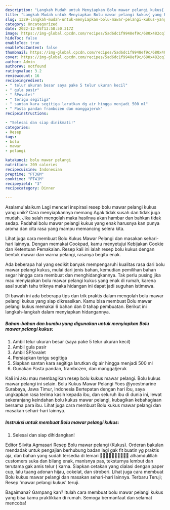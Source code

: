 ```yaml
---
description: "Langkah Mudah untuk Menyiapkan Bolu mawar pelangi kukus{ yang Enak Banget"
title: "Langkah Mudah untuk Menyiapkan Bolu mawar pelangi kukus{ yang Enak Banget"
slug: 1329-langkah-mudah-untuk-menyiapkan-bolu-mawar-pelangi-kukus-yang-enak-banget
category: Uncategorized
date: 2022-12-05T13:58:50.317Z
image: https://img-global.cpcdn.com/recipes/5ad6dc1f9948ef9c/680x482cq70/bolu-mawar-pelangi-kukus-foto-resep-utama.jpg
hideToc: false
enableToc: true
enableTocContent: false
thumbnail: https://img-global.cpcdn.com/recipes/5ad6dc1f9948ef9c/680x482cq70/bolu-mawar-pelangi-kukus-foto-resep-utama.jpg
cover: https://img-global.cpcdn.com/recipes/5ad6dc1f9948ef9c/680x482cq70/bolu-mawar-pelangi-kukus-foto-resep-utama.jpg
author: Admin
authorAv: notfound
ratingvalue: 3.2
reviewcount: 16
recipeingredient:
- " telur ukuran besar saya pake 5 telur ukuran kecil"
- " gula pasir"
- " SPovalet"
- " terigu segitiga"
- " santan kara segitiga larutkan dg air hingga menjadi 500 ml"
- " Pasta pandan frambozen dan manggajeruk"
recipeinstructions:

- "Selesai dan siap dinikmati!"
categories:
- Resep
tags:
- bolu
- mawar
- pelangi

katakunci: bolu mawar pelangi 
nutrition: 209 calories
recipecuisine: Indonesian
preptime: "PT36M"
cooktime: "PT41M"
recipeyield: "3"
recipecategory: Dinner

---
```



Asalamu'alaikum Lagi mencari inspirasi resep bolu mawar pelangi kukus yang unik? Cara menyiapkannya memang Agak tidak susah dan tidak juga mudah. Jika salah mengolah maka hasilnya akan hambar dan bahkan tidak sedap. Padahal bolu mawar pelangi kukus yang enak harusnya kan punya aroma dan cita rasa yang mampu memancing selera kita.


Lihat juga cara membuat Bolu Kukus Mawar Pelangi dan masakan sehari-hari lainnya. Dengan memakai Cookpad, kamu menyetujui Kebijakan Cookie dan Ketentuan Pemakaian. Resep kali ini ialah resep bolu kukus dengan bentuk mawar dan warna pelangi, rasanya begitu enak.

Ada beberapa hal yang sedikit banyak mempengaruhi kualitas rasa dari bolu mawar pelangi kukus, mulai dari jenis bahan, kemudian pemilihan bahan segar hingga cara membuat dan menghidangkannya. Tak perlu pusing jika mau menyiapkan bolu mawar pelangi kukus yang enak di rumah, karena asal sudah tahu triknya maka hidangan ini dapat jadi suguhan istimewa.


Di bawah ini ada beberapa tips dan trik praktis dalam mengolah bolu mawar pelangi kukus yang siap dikreasikan. Kamu bisa membuat Bolu mawar pelangi kukus memakai 6 bahan dan 0 tahap pembuatan. Berikut ini langkah-langkah dalam menyiapkan hidangannya.

<!--inarticleads1-->

##### Bahan-bahan dan bumbu yang digunakan untuk menyiapkan Bolu mawar pelangi kukus:

1. Ambil  telur ukuran besar (saya pake 5 telur ukuran kecil)
1. Ambil  gula pasir
1. Ambil  SP/ovalet
1. Persiapkan  terigu segitiga
1. Siapkan  santan kara segitiga larutkan dg air hingga menjadi 500 ml
1. Gunakan  Pasta pandan, frambozen, dan mangga/jeruk


Kali ini aku mau membagikan resep bolu kukus mawar pelangi. Bolu kukus mawar pelangi ini selain. Bolu Kukus Mawar Pelangi Yoes @yoestmarine Surabaya, Jawa Timur, Indonesia Bertepatan dengan hari ibu, saya ungkapkan rasa terima kasih kepada ibu, dan seluruh ibu di dunia ini, lewat sekeranjang keindahan bolu kukus mawar pelangi, kubagikan kebahagiaan bersama para ibu. Lihat juga cara membuat Bolu kukus mawar pelangi dan masakan sehari-hari lainnya. 

<!--inarticleads2-->

##### Instruksi untuk membuat Bolu mawar pelangi kukus:


1. Selesai dan siap dihidangkan!

Editor Silvita Agmasari Resep Bolu mawar pelangi (Kukus). Orderan bakulan mendadak untuk pengajian berhubung badan lagi gak fit buatin yg praktis aja, dan bahan yang sudah tersedia di lemari 👩🏻‍🍳👩🏻‍🍳💪🏻💪🏻 alhamdulillah customers suka dan bilang enak, manisnya pas, teksturnya lembut dan terutama gak amis telur ( karna. Siapkan cetakan yang dialasi dengan paper cup, lalu tuang adonan hijau, cokelat, dan stroberi. Lihat juga cara membuat Bolu kukus mawar pelangi dan masakan sehari-hari lainnya. Terbaru Teruji; Resep &#39;mawar pelangi kukus&#39; teruji. 

Bagaimana? Gampang kan? Itulah cara membuat bolu mawar pelangi kukus yang bisa kamu praktikkan di rumah. Semoga bermanfaat dan selamat mencoba!
